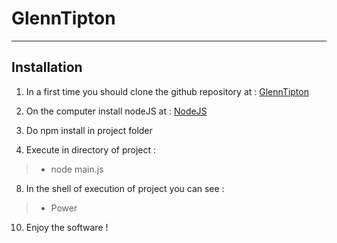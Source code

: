 # GlennTipton

---------------------------
## **Installation**

 1. In a first time you should clone the github repository at : [GlennTipton](https://github.com/ndlaprovidence/self-feedback1 "bot discord")
 
 2.  On the computer install nodeJS at :   [NodeJS](https://nodejs.org)

1. Do npm install in project folder

1. Execute in directory of project :
>- node main.js

8. In the shell of execution of project you can see :
>- Power

10. Enjoy the software !
